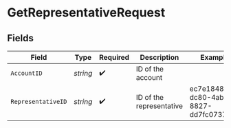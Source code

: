 # GetRepresentativeRequest


## Fields

| Field                                | Type                                 | Required                             | Description                          | Example                              |
| ------------------------------------ | ------------------------------------ | ------------------------------------ | ------------------------------------ | ------------------------------------ |
| `AccountID`                          | *string*                             | :heavy_check_mark:                   | ID of the account                    |                                      |
| `RepresentativeID`                   | *string*                             | :heavy_check_mark:                   | ID of the representative             | ec7e1848-dc80-4ab0-8827-dd7fc0737b43 |